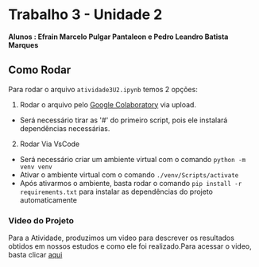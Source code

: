 # Trabalho 3 - Unidade 2

**Alunos : Efrain Marcelo Pulgar Pantaleon e Pedro Leandro Batista Marques**

## Como Rodar

Para rodar o arquivo ```atividade3U2.ipynb``` temos 2 opções:

1) Rodar o arquivo pelo [Google Colaboratory](https://colab.research.google.com/) via upload.
 - Será necessário tirar as '#' do primeiro script, pois ele instalará dependências necessárias.

2) Rodar Via VsCode
 - Será necessário criar um ambiente virtual com o comando ```python -m  venv venv```
 - Ativar o ambiente virtual com o comando ```./venv/Scripts/activate```
 - Após ativarmos o ambiente, basta rodar o comando ```pip install -r requirements.txt``` para instalar as dependências do projeto automaticamente

### Video do Projeto

Para a Atividade, produzimos um video para descrever os resultados obtidos em nossos estudos e como ele foi realizado.Para acessar o video, basta clicar [aqui](https://drive.google.com/file/d/1F-gvBDnlAqdj57dAySGQRvHpFpePPI1O/view)